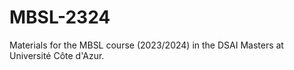 # MBSL-2324
Materials for the MBSL course (2023/2024) in the DSAI Masters at Université Côte d'Azur.
